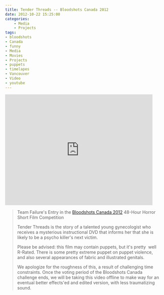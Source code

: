```yaml
---
title: Tender Threads -- Bloodshots Canada 2012
date: 2012-10-22 15:25:00
categories: 
    - Media 
    - Projects
tags: 
- bloodshots
- Canada
- funny
- Media
- Movies
- Projects
- puppets
- timelapes
- Vancouver
- Video
- youtube
---
```

<iframe src="http://www.youtube.com/embed/V2WSue9zmn4" frameborder="0" width="480" height="360"></iframe>
<blockquote>Team Failure's Entry in the <a href="http://2012.bloodshotscanada.com/">Bloodshots Canada 2012</a> 48-Hour Horror Short Film Competition

Tender Threads is the story of a talented young gynecologist who receives a mysterious instructional DVD that informs her that she is likely to be a psycho killer's next victim.

Please be advised: this film may contain puppets, but it's pretty  well R-Rated. There is some pretty extreme puppet on puppet violence, and also several appearances of fabric and illustrated genitals.

We apologize for the roughness of this, a result of challenging time constraints. Once the voting period of the Bloodshots Canada challenge ends, we will be taking this video offline to make way for an eventual better effects'ed and edited version, with less traumatizing sound.</blockquote>
